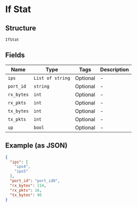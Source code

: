 
# If Stat

## Structure

`IfStat`

## Fields

| Name | Type | Tags | Description |
|  --- | --- | --- | --- |
| `ips` | `List of string` | Optional | - |
| `port_id` | `string` | Optional | - |
| `rx_bytes` | `int` | Optional | - |
| `rx_pkts` | `int` | Optional | - |
| `tx_bytes` | `int` | Optional | - |
| `tx_pkts` | `int` | Optional | - |
| `up` | `bool` | Optional | - |

## Example (as JSON)

```json
{
  "ips": [
    "ips4",
    "ips5"
  ],
  "port_id": "port_id0",
  "rx_bytes": 214,
  "rx_pkts": 16,
  "tx_bytes": 96
}
```

